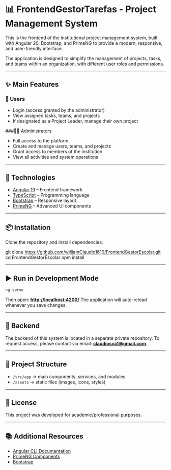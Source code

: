 # 📊 FrontendGestorTarefas - Project Management System

This is the frontend of the institutional project management system, built with Angular 20, Bootstrap, and PrimeNG to provide a modern, responsive, and user-friendly interface.

The application is designed to simplify the management of projects, tasks, and teams within an organization, with different user roles and permissions.

---

## ✨ Main Features
### 👤 Users
- Login (access granted by the administrator)
- View assigned tasks, teams, and projects
- If designated as a Project Leader, manage their own project

###👨‍💼 Administrators
- Full access to the platform
- Create and manage users, teams, and projects
- Grant access to members of the institution
- View all activities and system operations

---

## 🚀 Technologies

- [Angular 19](https://angular.dev/) – Frontend framework
- [TypeScript](https://www.typescriptlang.org/) – Programming language
- [Bootstrap](https://getbootstrap.com/) – Responsive layout
- [PrimeNG](https://primeng.org/) – Advanced UI components

---

## 📦 Installation

Clone the repository and install dependencies:

git clone https://github.com/williamClaudio1610/FrontendGestorEscolar.git
cd FrontendGestorEscolar
npm install

---

## ▶️ Run in Development Mode

```bash
ng serve
```

Then open: **[http://localhost:4200/](http://localhost:4200/)**
The application will auto-reload whenever you save changes.

---

## 🔗 Backend

The backend of this system is located in a separate private repository.
To request access, please contact via email: **claudiosva1@gmail.com**.

---

## 📂 Project Structure

* `/src/app` → main components, services, and modules
* `/assets` → static files (images, icons, styles)

---

## 📄 License

This project was developed for academic/professional purposes.

---

## 📚 Additional Resources

* [Angular CLI Documentation](https://angular.dev/tools/cli)
* [PrimeNG Components](https://primeng.org/)
* [Bootstrap](https://getbootstrap.com/)

